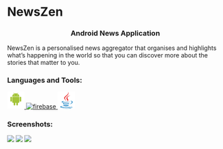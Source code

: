 # NewsZen 

<h3 align="center">Android News Application</h3>

 NewsZen is a personalised news aggregator that organises and highlights what’s happening in the world so that you can discover more about the stories that matter to you.

<h3 align="left">Languages and Tools:</h3>
<p align="left"> <a href="https://developer.android.com" target="_blank" rel="noreferrer"> <img src="https://raw.githubusercontent.com/devicons/devicon/master/icons/android/android-original-wordmark.svg" alt="android" width="40" height="40"/> </a> <a href="https://firebase.google.com/" target="_blank" rel="noreferrer"> <img src="https://www.vectorlogo.zone/logos/firebase/firebase-icon.svg" alt="firebase" width="40" height="40"/> </a> <a href="https://www.java.com" target="_blank" rel="noreferrer"> <img src="https://raw.githubusercontent.com/devicons/devicon/master/icons/java/java-original.svg" alt="java" width="40" height="40"/> </a> </p>

<h3 align="left">Screenshots:</h3>
<p float="left">
  <img src="https://i.postimg.cc/fTCC6wLP/Screenshot-20211222-163748-Newszen.jpg" width="250" />
  <img src="https://i.postimg.cc/rsF0WLkd/Screenshot-20211222-164029-Newszen.jpg" width="250" /> 
  <img src="https://i.postimg.cc/9fRVzmN8/Screenshot-20211222-164209-Newszen.jpg" width="250" />
</p>
